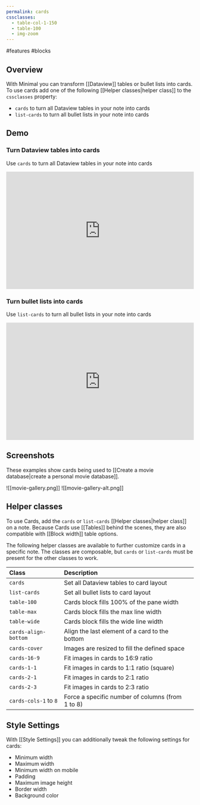 ```yaml
---
permalink: cards
cssclasses:
  - table-col-1-150
  - table-100
  - img-zoom
---
```

#features #blocks

## Overview

With Minimal you can transform [[Dataview]] tables or bullet lists into cards. To use cards add one of the following [[Helper classes|helper class]] to the `cssclasses` property:

- `cards` to turn all Dataview tables in your note into cards
- `list-cards` to turn all bullet lists in your note into cards

## Demo

### Turn Dataview tables into cards

Use `cards` to turn all Dataview tables in your note into cards

<iframe width="100%" height="315" src="https://www.youtube.com/embed/NZrj4NaJtkk" title="YouTube video player" frameborder="0" allow="accelerometer; autoplay; clipboard-write; encrypted-media; gyroscope; picture-in-picture" allowfullscreen></iframe>

### Turn bullet lists into cards

Use `list-cards` to turn all bullet lists in your note into cards

<iframe width="100%" height="315" src="https://www.youtube.com/embed/OjMdROvNmq0" title="YouTube video player" frameborder="0" allow="accelerometer; autoplay; clipboard-write; encrypted-media; gyroscope; picture-in-picture" allowfullscreen></iframe>

## Screenshots

These examples show cards being used to [[Create a movie database|create a personal movie database]].

![[movie-gallery.png]]
![[movie-gallery-alt.png]]

## Helper classes

To use Cards, add the `cards` or `list-cards` [[Helper classes|helper class]] on a note. Because Cards use [[Tables]] behind the scenes, they are also compatible with [[Block width]] table options.

The following helper classes are available to further customize cards in a specific note. The classes are composable, but `cards` or `list-cards` must be present for the other classes to work.

| Class                 | Description                                      |     |
| :-------------------- | :----------------------------------------------- | --- |
| `cards`               | Set all Dataview tables to card layout           |     |
| `list-cards`          | Set all bullet lists to card layout              |     |
| `table-100`           | Cards block fills 100% of the pane width         |     |
| `table-max`           | Cards block fills the max line width             |     |
| `table-wide`          | Cards block fills the wide line width            |     |
| `cards-align-bottom`  | Align the last element of a card to the bottom   |     |
| `cards-cover`         | Images are resized to fill the defined space     |     |
| `cards-16-9`          | Fit images in cards to 16:9 ratio                |     |
| `cards-1-1`           | Fit images in cards to 1:1 ratio (square)        |     |
| `cards-2-1`           | Fit images in cards to 2:1 ratio                 |     |
| `cards-2-3`           | Fit images in cards to 2:3 ratio                 |     |
| `cards-cols-1` to `8` | Force a specific number of columns (from 1 to 8) |     |

## Style Settings

With [[Style Settings]] you can additionally tweak the following settings for cards:

- Minimum width
- Maximum width
- Minimum width on mobile
- Padding
- Maximum image height
- Border width
- Background color

